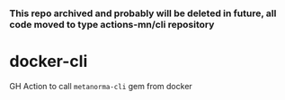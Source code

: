 ### This repo archived and probably will be deleted in future, all code moved to type actions-mn/cli repository

# docker-cli

GH Action to call `metanorma-cli` gem from docker


